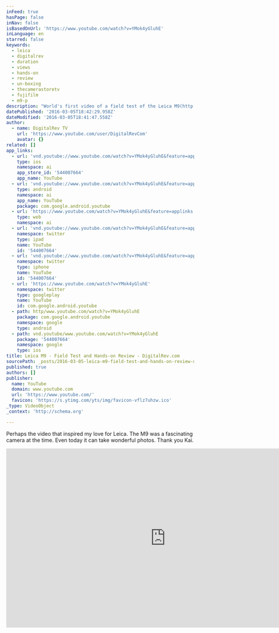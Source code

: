 ```yaml
---
inFeed: true
hasPage: false
inNav: false
isBasedOnUrl: 'https://www.youtube.com/watch?v=YMok4yGluhE'
inLanguage: en
starred: false
keywords:
  - leica
  - digitalrev
  - duration
  - views
  - hands-on
  - review
  - un-boxing
  - thecamerastoretv
  - fujifilm
  - m9-p
description: "World's first video of a field test of the Leica M9(http://bit.ly/Leic-M9), the first full frame rangefinder with a groundbreaking Kodak sensor and improvements over the previous M8 & M8.2. Watch this video to find out how the Leica M9 fares in the real environment."
datePublished: '2016-03-05T18:42:29.958Z'
dateModified: '2016-03-05T18:41:47.558Z'
author:
  - name: DigitalRev TV
    url: 'https://www.youtube.com/user/DigitalRevCom'
    avatar: {}
related: []
app_links:
  - url: 'vnd.youtube://www.youtube.com/watch?v=YMok4yGluhE&feature=applinks'
    type: ios
    namespace: ai
    app_store_id: '544007664'
    app_name: YouTube
  - url: 'vnd.youtube://www.youtube.com/watch?v=YMok4yGluhE&feature=applinks'
    type: android
    namespace: ai
    app_name: YouTube
    package: com.google.android.youtube
  - url: 'https://www.youtube.com/watch?v=YMok4yGluhE&feature=applinks'
    type: web
    namespace: ai
  - url: 'vnd.youtube://www.youtube.com/watch?v=YMok4yGluhE&feature=applinks'
    namespace: twitter
    type: ipad
    name: YouTube
    id: '544007664'
  - url: 'vnd.youtube://www.youtube.com/watch?v=YMok4yGluhE&feature=applinks'
    namespace: twitter
    type: iphone
    name: YouTube
    id: '544007664'
  - url: 'https://www.youtube.com/watch?v=YMok4yGluhE'
    namespace: twitter
    type: googleplay
    name: YouTube
    id: com.google.android.youtube
  - path: http/www.youtube.com/watch?v=YMok4yGluhE
    package: com.google.android.youtube
    namespace: google
    type: android
  - path: vnd.youtube/www.youtube.com/watch?v=YMok4yGluhE
    package: '544007664'
    namespace: google
    type: ios
title: Leica M9 - Field Test and Hands-on Review - DigitalRev.com
sourcePath: _posts/2016-03-05-leica-m9-field-test-and-hands-on-review-digitalrevcom.md
published: true
authors: []
publisher:
  name: YouTube
  domain: www.youtube.com
  url: 'https://www.youtube.com/'
  favicon: 'https://s.ytimg.com/yts/img/favicon-vflz7uhzw.ico'
_type: VideoObject
_context: 'http://schema.org'

---
```

Perhaps the video that inspired my love for Leica. The M9 was a fascinating camera at the time. Even today it can take wonderful photos. Thank you Kai.

<iframe src="https://cdn.embedly.com/widgets/media.html?src=https%3A%2F%2Fwww.youtube.com%2Fembed%2FYMok4yGluhE%3Ffeature%3Doembed&amp;url=https%3A%2F%2Fwww.youtube.com%2Fwatch%3Fv%3DYMok4yGluhE&amp;image=https%3A%2F%2Fi.ytimg.com%2Fvi%2FYMok4yGluhE%2Fhqdefault.jpg&amp;key=b7d04c9b404c499eba89ee7072e1c4f7&amp;type=text%2Fhtml&amp;schema=youtube" width="854" height="480" scrolling="no" frameborder="0" allowfullscreen="allowfullscreen" style=""></iframe>